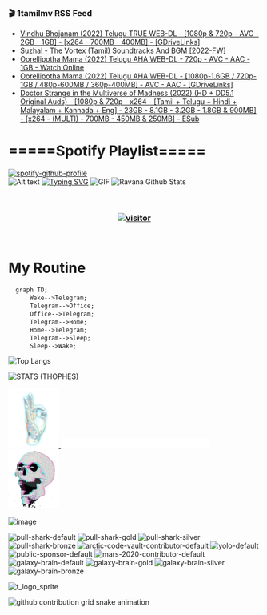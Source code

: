 ### 🎬 1tamilmv RSS Feed

<!-- BLOG-POST-LIST:START -->
- [Vindhu Bhojanam &lpar;2022&rpar; Telugu TRUE WEB-DL - [1080p &amp; 720p - AVC - 2GB - 1GB] - [x264 - 700MB - 400MB] - [GDriveLinks]](https://www.1tamilmv.space/index.php?/forums/topic/164664-vindhu-bhojanam-2022-telugu-true-web-dl-1080p-720p-avc-2gb-1gb-x264-700mb-400mb-gdrivelinks/&do=findComment&comment=329212)
- [Suzhal - The Vortex &lpar;Tamil&rpar; Soundtracks And BGM [2022-FW]](https://www.1tamilmv.space/index.php?/forums/topic/164663-suzhal-the-vortex-tamil-soundtracks-and-bgm-2022-fw/&do=findComment&comment=329211)
- [Oorellipotha Mama &lpar;2022&rpar; Telugu AHA WEB-DL - 720p - AVC - AAC - 1GB - Watch Online](https://www.1tamilmv.space/index.php?/forums/topic/164662-oorellipotha-mama-2022-telugu-aha-web-dl-720p-avc-aac-1gb-watch-online/&do=findComment&comment=329210)
- [Oorellipotha Mama &lpar;2022&rpar; Telugu AHA WEB-DL - [1080p-1.6GB / 720p-1GB / 480p-600MB / 360p-400MB] - AVC - AAC - [GDriveLinks]](https://www.1tamilmv.space/index.php?/forums/topic/164661-oorellipotha-mama-2022-telugu-aha-web-dl-1080p-16gb-720p-1gb-480p-600mb-360p-400mb-avc-aac-gdrivelinks/&do=findComment&comment=329209)
- [Doctor Strange in the Multiverse of Madness &lpar;2022&rpar; &lpar;HD + DD5.1 Original Auds&rpar; - [1080p &amp; 720p - x264 - [Tamil + Telugu + Hindi + Malayalam + Kannada + Eng] - 23GB - 8.1GB - 3.2GB - 1.8GB &amp; 900MB] - [x264 - &lpar;MULTI&rpar; - 700MB - 450MB &amp; 250MB] - ESub](https://www.1tamilmv.space/index.php?/forums/topic/164300-doctor-strange-in-the-multiverse-of-madness-2022-hd-dd51-original-auds-1080p-720p-x264-tamil-telugu-hindi-malayalam-kannada-eng-23gb-81gb-32gb-18gb-900mb-x264-multi-700mb-450mb-250mb-esub/&do=findComment&comment=329208)
<!-- BLOG-POST-LIST:END -->

# =====Spotify Playlist=====
[![spotify-github-profile](https://spotify-github-profile.vercel.app/api/view?uid=31rfzgmuvvewegdlxvlev4ynz4vu&cover_image=true&theme=default&bar_color=53b14f&bar_color_cover=true)](https://ravana69.github.io/rss)
</br>
![Alt text](https://spotify-recently-played-readme.vercel.app/api?user=31rfzgmuvvewegdlxvlev4ynz4vu)
[![Typing SVG](https://readme-typing-svg.herokuapp.com?color=%2336BCF7&center=true&vCenter=true&multiline=true&height=81&lines=I+AM+RAVANA;CONTACT+ME+ON+TELEGRAM%3A+%40R4V4N4)](https://git.io/typing-svg)
<img align="centre" height="400px" width="490px" alt="GIF" src="https://github.com/ravana69/ravana69/blob/master/rvm.gif" />
![Ravana Github Stats](https://github-readme-stats.vercel.app/api?username=ravana69&&show_icons=true&theme=radical)

<br />
<h3 align="center"> <a href="https://t.me/r4v4n4"><img src="https://profile-counter.glitch.me/ravana69/count.svg" alt="visitor" width="600"></a> </h3>
</br>

<H1>My Routine</H1>

```mermaid
  graph TD;
      Wake-->Telegram;
      Telegram-->Office;
      Office-->Telegram;
      Telegram-->Home;
      Home-->Telegram;
      Telegram-->Sleep;
      Sleep-->Wake;
```
![Top Langs](https://github-readme-stats.vercel.app/api/top-langs/?username=ravana69&&show_icons=true&theme=radical)

![STATS (THOPHES)](https://github-profile-trophy.vercel.app/?username=ravana69&theme=gruvbox&margin-w=10&margin-h=15&column=8)
<br />
<p align="left">
    <a href="#">
        <img width="20%" src="./assets/images/hand.gif" alt="" />
    </a>
    <a href="#">
        <img width="59%" src="./assets/images/spacer.png" alt="" >
    </a>
    <a href="#">
        <img width="20%" src="./assets/images/skull.gif" alt="" />
    </a>
</p>


![image](https://user-images.githubusercontent.com/47528708/175298537-0623dc00-7b1a-4ec1-b5b1-71768763a234.png)

<img width="148" alt="pull-shark-default" src="https://user-images.githubusercontent.com/47528708/175266634-4235fb81-4cf9-4128-9c7a-b7c044cde5b5.png"> <img width="148" alt="pull-shark-gold" src="https://user-images.githubusercontent.com/47528708/175268594-acb9b27a-7f8e-4181-8900-171a981e2d56.png"> <img width="148" alt="pull-shark-silver" src="https://user-images.githubusercontent.com/47528708/175266702-c880884d-eb71-46fb-b857-3135442e06c6.png"> <img width="148" alt="pull-shark-bronze" src="https://user-images.githubusercontent.com/47528708/175266723-735f9146-b8aa-44f8-aa99-c06aad45e8fa.png"> <img width="148" alt="arctic-code-vault-contributor-default" src="https://user-images.githubusercontent.com/47528708/175267501-e1fbbb8f-c2b2-4882-b865-2ac4debef26c.png"> <img width="148" alt="yolo-default" src="https://user-images.githubusercontent.com/47528708/175267654-281a1880-1129-4b7b-bf2f-de5dd2bc5afa.png"> <img width="148" alt="public-sponsor-default" src="https://user-images.githubusercontent.com/47528708/175268448-2e78cc75-fb25-4d76-bd22-7df520446b45.png"> <img width="148" alt="mars-2020-contributor-default" src="https://user-images.githubusercontent.com/47528708/175268475-de6d987a-3be9-4353-86a5-23b422559355.png"> <img width="148" alt="galaxy-brain-default" src="https://user-images.githubusercontent.com/47528708/175298882-7ad69eb8-4d11-45a0-af56-ce2c179fe466.png"> <img width="148" alt="galaxy-brain-gold" src="https://user-images.githubusercontent.com/47528708/175269058-04760273-d9f7-468b-9151-fb654d7c4057.png"> <img width="148" alt="galaxy-brain-silver" src="https://user-images.githubusercontent.com/47528708/175269395-4035bb40-f404-4178-b963-8a4b2973158a.png"> <img width="148" alt="galaxy-brain-bronze" src="https://user-images.githubusercontent.com/47528708/175269034-5aed3e95-5a28-44f3-8cf1-5fc804604869.png">

![t_logo_sprite](https://user-images.githubusercontent.com/47528708/175293007-21ff1792-1fca-4be3-bcae-12fdc3aa414f.svg)




![github contribution grid snake animation](https://raw.githubusercontent.com/ravana69/ravana69/output/github-contribution-grid-snake-dark.svg#gh-dark-mode-only)
